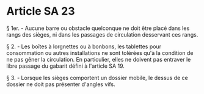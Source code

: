 # Article SA 23

§ 1er. - Aucune barre ou obstacle quelconque ne doit être placé dans les rangs des sièges, ni dans les passages de circulation desservant ces rangs.

§ 2. - Les boîtes à lorgnettes ou à bonbons, les tablettes pour consommation ou autres installations ne sont tolérées qu'à la condition de ne pas gêner la circulation. En particulier, elles ne doivent pas entraver le libre passage du gabarit défini à l'article SA 19.

§ 3. - Lorsque les sièges comportent un dossier mobile, le dessus de ce dossier ne doit pas présenter d'angles vifs.

